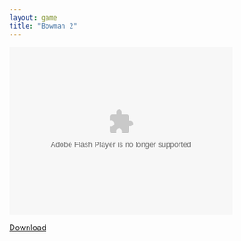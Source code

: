 ```yaml
---
layout: game
title: "Bowman 2"
---
```


<object width="100" height="100">
    <embed src="bowman2.swf" flashvars="" base="" quality="high" allowscriptaccess="always" allowfullscreen="true" wmode="window" width="400" height="300" type="application/x-shockwave-flash" pluginspage="http://www.macromedia.com/go/getflashplayer">
</object>

<br>

<a href="bowman2.swf" download class="btn btn-secondary">Download</a>